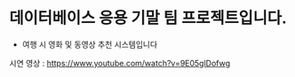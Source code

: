 데이터베이스 응용 기말 팀 프로젝트입니다.
=============
* 여행 시 영화 및 동영상 추천 시스템입니다

시연 영상 : https://www.youtube.com/watch?v=9E05glDofwg
